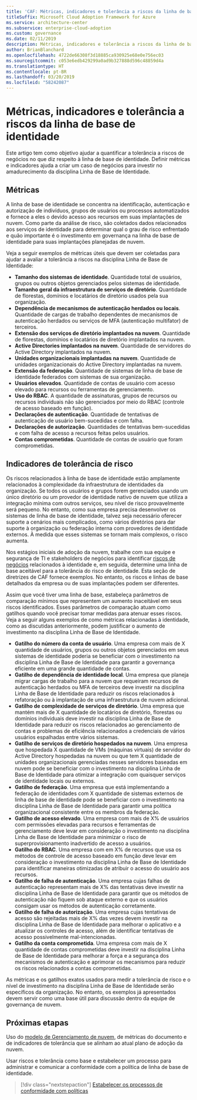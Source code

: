 ```yaml
---
title: 'CAF: Métricas, indicadores e tolerância a riscos da linha de base de identidade'
titleSuffix: Microsoft Cloud Adoption Framework for Azure
ms.service: architecture-center
ms.subservice: enterprise-cloud-adoption
ms.custom: governance
ms.date: 02/11/2019
description: Métricas, indicadores e tolerância a riscos da linha de base de identidade
author: BrianBlanchard
ms.openlocfilehash: 4722de66308f3d18885ca930925e68e0e756ec03
ms.sourcegitcommit: c053e6edb429299a0ad9b327888d596c48859d4a
ms.translationtype: HT
ms.contentlocale: pt-BR
ms.lasthandoff: 03/20/2019
ms.locfileid: "58242087"
---
```

# <a name="identity-baseline-metrics-indicators-and-risk-tolerance"></a>Métricas, indicadores e tolerância a riscos da linha de base de identidade

Este artigo tem como objetivo ajudar a quantificar a tolerância a riscos de negócios no que diz respeito à linha de base de identidade. Definir métricas e indicadores ajuda a criar um caso de negócios para investir no amadurecimento da disciplina Linha de Base de Identidade.

## <a name="metrics"></a>Métricas

A linha de base de identidade se concentra na identificação, autenticação e autorização de indivíduos, grupos de usuários ou processos automatizados e fornece a eles o devido acesso aos recursos em suas implantações de nuvem. Como parte da análise de risco, são coletados dados relacionados aos serviços de identidade para determinar qual o grau de risco enfrentado e quão importante é o investimento em governança na linha de base de identidade para suas implantações planejadas de nuvem.

Veja a seguir exemplos de métricas úteis que devem ser coletadas para ajudar a avaliar a tolerância a riscos na disciplina Linha de Base de Identidade:

- **Tamanho dos sistemas de identidade**. Quantidade total de usuários, grupos ou outros objetos gerenciados pelos sistemas de identidade.
- **Tamanho geral da infraestrutura de serviços de diretório**. Quantidade de florestas, domínios e locatários de diretório usados pela sua organização.
- **Dependência de mecanismos de autenticação herdados ou locais**. Quantidade de cargas de trabalho dependentes de mecanismos de autenticação herdados ou serviços de MFA (autenticação multifator) de terceiros.
- **Extensão dos serviços de diretório implantados na nuvem**. Quantidade de florestas, domínios e locatários de diretório implantados na nuvem.
- **Active Directories implantados na nuvem**. Quantidade de servidores do Active Directory implantados na nuvem.
- **Unidades organizacionais implantadas na nuvem**. Quantidade de unidades organizacionais do Active Directory implantadas na nuvem.
- **Extensão da federação**. Quantidade de sistemas de linha de base de identidade federados com sistemas de sua organização.  
- **Usuários elevados**. Quantidade de contas de usuário com acesso elevado para recursos ou ferramentas de gerenciamento.
- **Uso do RBAC**. A quantidade de assinaturas, grupos de recursos ou recursos individuais não são gerenciados por meio do RBAC (controle de acesso baseado em função).
- **Declarações de autenticação**. Quantidade de tentativas de autenticação de usuário bem-sucedidas e com falha.
- **Declarações de autorização**. Quantidades de tentativas bem-sucedidas e com falha de acesso a recursos feitas pelos usuários.
- **Contas comprometidas**. Quantidade de contas de usuário que foram comprometidas.

## <a name="risk-tolerance-indicators"></a>Indicadores de tolerância de risco

Os riscos relacionados à linha de base de identidade estão amplamente relacionados à complexidade da infraestrutura de identidades da organização. Se todos os usuários e grupos forem gerenciados usando um único diretório ou um provedor de identidade nativo de nuvem que utiliza a integração mínima com outros serviços, seu nível de risco provavelmente será pequeno. No entanto, como sua empresa precisa desenvolver os sistemas de linha de base de identidade, talvez seja necessário oferecer suporte a cenários mais complicados, como vários diretórios para dar suporte à organização ou federação interna com provedores de identidade externos. À medida que esses sistemas se tornam mais complexos, o risco aumenta.

Nos estágios iniciais de adoção da nuvem, trabalhe com sua equipe e segurança de TI e stakeholders de negócios para identificar [riscos de negócios](business-risks.md) relacionados à identidade e, em seguida, determine uma linha de base aceitável para a tolerância do risco de identidade. Esta seção de diretrizes de CAF fornece exemplos. No entanto, os riscos e linhas de base detalhados da empresa ou de suas implantações podem ser diferentes.

Assim que você tiver uma linha de base, estabeleça parâmetros de comparação mínimos que representem um aumento inaceitável em seus riscos identificados. Esses parâmetros de comparação atuam como gatilhos quando você precisar tomar medidas para atenuar esses riscos. Veja a seguir alguns exemplos de como métricas relacionadas à identidade, como as discutidas anteriormente, podem justificar o aumento de investimento na disciplina Linha de Base de Identidade.

- **Gatilho do número da conta de usuário**. Uma empresa com mais de X quantidade de usuários, grupos ou outros objetos gerenciados em seus sistemas de identidade poderia se beneficiar com o investimento na disciplina Linha de Base de Identidade para garantir a governança eficiente em uma grande quantidade de contas.
- **Gatilho de dependência de identidade local**. Uma empresa que planeja migrar cargas de trabalho para a nuvem que requeiram recursos de autenticação herdados ou MFA de terceiros deve investir na disciplina Linha de Base de Identidade para reduzir os riscos relacionados à refatoração ou à implantação de uma infraestrutura de nuvem adicional.
- **Gatilho de complexidade de serviços de diretório**. Uma empresa que mantém mais de X quantidade de locatários de diretório, florestas ou domínios individuais deve investir na disciplina Linha de Base de Identidade para reduzir os riscos relacionados ao gerenciamento de contas e problemas de eficiência relacionados a credenciais de vários usuários espalhadas entre vários sistemas.
- **Gatilho de serviços de diretório hospedados na nuvem**. Uma empresa que hospedada X quantidade de VMs (máquinas virtuais) de servidor do Active Directory hospedadas na nuvem ou que tem X quantidade de unidades organizacionais gerenciadas nesses servidores baseadas em nuvem pode se beneficiar com o investimento na disciplina Linha de Base de Identidade para otimizar a integração com quaisquer serviços de identidade locais ou externos.
- **Gatilho de federação**. Uma empresa que está implementando a federação de identidades com X quantidade de sistemas externos de linha de base de identidade pode se beneficiar com o investimento na disciplina Linha de Base de Identidade para garantir uma política organizacional consistente entre os membros da federação.
- **Gatilho de acesso elevado**. Uma empresa com mais de X% de usuários com permissões elevadas para recursos e ferramentas de gerenciamento deve levar em consideração o investimento na disciplina Linha de Base de Identidade para minimizar o risco de superprovisionamento inadvertido de acesso a usuários.
- **Gatilho do RBAC**. Uma empresa com em X% de recursos que usa os métodos de controle de acesso baseado em função deve levar em consideração o investimento na disciplina Linha de Base de Identidade para identificar maneiras otimizadas de atribuir o acesso do usuário aos recursos.
- **Gatilho de falha de autenticação**. Uma empresa cujas falhas de autenticação representam mais de X% das tentativas deve investir na disciplina Linha de Base de Identidade para garantir que os métodos de autenticação não fiquem sob ataque externo e que os usuários consigam usar os métodos de autenticação corretamente.
- **Gatilho de falha de autorização**. Uma empresa cujas tentativas de acesso são rejeitadas mais de X% das vezes devem investir na disciplina Linha de Base de Identidade para melhorar o aplicativo e a atualizar os controles de acesso, além de identificar tentativas de acesso possivelmente mal-intencionadas.
- **Gatilho da conta comprometida**. Uma empresa com mais de X quantidade de contas comprometidas deve investir na disciplina Linha de Base de Identidade para melhorar a força e a segurança dos mecanismos de autenticação e aprimorar os mecanismos para reduzir os riscos relacionados a contas comprometidas.

As métricas e os gatilhos exatos usados para medir a tolerância de risco e o nível de investimento na disciplina Linha de Base de Identidade serão específicos da organização. No entanto, os exemplos já apresentados devem servir como uma base útil para discussão dentro da equipe de governança de nuvem.

## <a name="next-steps"></a>Próximas etapas

Uso do [modelo de Gerenciamento de nuvem](./template.md), de métricas do documento e de indicadores de tolerância que se alinham ao atual plano de adoção da nuvem.

Usar riscos e tolerância como base e estabelecer um processo para administrar e comunicar a conformidade com a política de linha de base de identidade.

> [!div class="nextstepaction"]
> [Estabelecer os processos de conformidade com políticas](compliance-processes.md)

